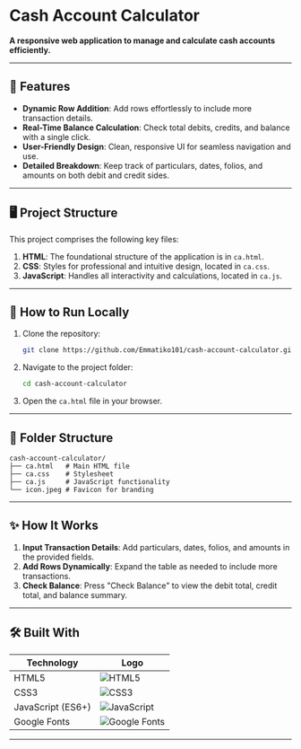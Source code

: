 # Cash Account Calculator
**A responsive web application to manage and calculate cash accounts efficiently.**

---

## 🌟 Features  

- **Dynamic Row Addition**: Add rows effortlessly to include more transaction details.  
- **Real-Time Balance Calculation**: Check total debits, credits, and balance with a single click.  
- **User-Friendly Design**: Clean, responsive UI for seamless navigation and use.  
- **Detailed Breakdown**: Keep track of particulars, dates, folios, and amounts on both debit and credit sides.  

---

## 🖥️ Project Structure  

This project comprises the following key files:  

1. **HTML**: The foundational structure of the application is in `ca.html`.  
2. **CSS**: Styles for professional and intuitive design, located in `ca.css`.  
3. **JavaScript**: Handles all interactivity and calculations, located in `ca.js`.  

---

## 🚀 How to Run Locally  

1. Clone the repository:  
   ```bash  
   git clone https://github.com/Emmatiko101/cash-account-calculator.git  
   ```  
2. Navigate to the project folder:  
   ```bash  
   cd cash-account-calculator  
   ```  
3. Open the `ca.html` file in your browser.  

---

## 📂 Folder Structure  

```  
cash-account-calculator/  
├── ca.html   # Main HTML file  
├── ca.css    # Stylesheet  
├── ca.js     # JavaScript functionality  
└── icon.jpeg # Favicon for branding  
```  

---

## ✨ How It Works  

1. **Input Transaction Details**: Add particulars, dates, folios, and amounts in the provided fields.  
2. **Add Rows Dynamically**: Expand the table as needed to include more transactions.  
3. **Check Balance**: Press "Check Balance" to view the debit total, credit total, and balance summary.  

---

## 🛠️ Built With  

| **Technology**      | **Logo**                                  |  
|----------------------|-------------------------------------------|  
| HTML5               | ![HTML5](https://img.shields.io/badge/HTML5-E34F26?style=for-the-badge&logo=html5&logoColor=white) |  
| CSS3                | ![CSS3](https://img.shields.io/badge/CSS3-1572B6?style=for-the-badge&logo=css3&logoColor=white) |  
| JavaScript (ES6+)   | ![JavaScript](https://img.shields.io/badge/JavaScript-F7DF1E?style=for-the-badge&logo=javascript&logoColor=black) |  
| Google Fonts        | ![Google Fonts](https://img.shields.io/badge/Google%20Fonts-4285F4?style=for-the-badge&logo=google&logoColor=white) |  

---
